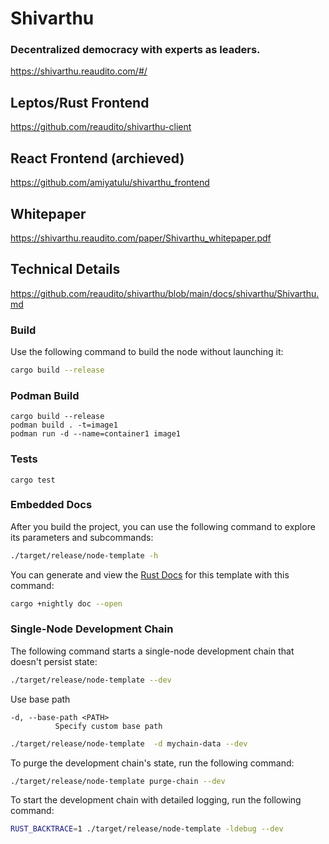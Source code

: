 # Shivarthu

### Decentralized democracy with experts as leaders.

https://shivarthu.reaudito.com/#/

## Leptos/Rust Frontend

https://github.com/reaudito/shivarthu-client

## React Frontend (archieved)

https://github.com/amiyatulu/shivarthu_frontend

## Whitepaper

https://shivarthu.reaudito.com/paper/Shivarthu_whitepaper.pdf

## Technical Details

https://github.com/reaudito/shivarthu/blob/main/docs/shivarthu/Shivarthu.md


### Build

Use the following command to build the node without launching it:

```sh
cargo build --release
```

### Podman Build

```
cargo build --release
podman build . -t=image1
podman run -d --name=container1 image1
```

### Tests
```
cargo test
```

### Embedded Docs

After you build the project, you can use the following command to explore its
parameters and subcommands:

```sh
./target/release/node-template -h
```

You can generate and view the [Rust
Docs](https://doc.rust-lang.org/cargo/commands/cargo-doc.html) for this template
with this command:

```sh
cargo +nightly doc --open
```

### Single-Node Development Chain

The following command starts a single-node development chain that doesn't
persist state:

```sh
./target/release/node-template --dev
```

Use base path

```
-d, --base-path <PATH>
          Specify custom base path
```

```bash
./target/release/node-template  -d mychain-data --dev
```


To purge the development chain's state, run the following command:

```sh
./target/release/node-template purge-chain --dev
```

To start the development chain with detailed logging, run the following command:

```sh
RUST_BACKTRACE=1 ./target/release/node-template -ldebug --dev
```






